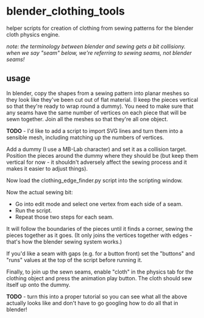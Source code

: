 # blender_clothing_tools
helper scripts for creation of clothing from sewing patterns for the blender cloth physics engine.

*note: the terminology between blender and sewing gets a bit collisiony.  when we say "seam" below, we're referring to sewing seams, not blender seams!*


## usage
In blender, copy the shapes from a sewing pattern into planar meshes so they look like they've been cut out of flat material.  (I keep the pieces vertical so that they're ready to wrap round a dummy).
You need to make sure that any seams have the same number of vertices on each piece that will be sewn together.
Join all the meshes so that they're all one object.

**TODO** - I'd like to add a script to import SVG lines and turn them into a sensible mesh, including matching up the numbers of vertices.

Add a dummy (I use a MB-Lab character) and set it as a collision target.
Position the pieces around the dummy where they should be (but keep them vertical for now - it shouldn't adversely affect the sewing process and it makes it easier to adjust things).

Now load the clothing_edge_finder.py script into the scripting window.

Now the actual sewing bit:

- Go into edit mode and select one vertex from each side of a seam.
- Run the script.
- Repeat those two steps for each seam.

It will follow the boundaries of the pieces until it finds a corner, sewing the pieces together as it goes.  (It only joins the vertices together with edges - that's how the blender sewing system works.)

If you'd like a seam with gaps (e.g. for a button front) set the "buttons" and "runs" values at the top of the script before running it.

Finally, to join up the sewn seams, enable "cloth" in the physics tab for the clothing object and press the animation play button.  The cloth should sew itself up onto the dummy.

**TODO** - turn this into a proper tutorial so you can see what all the above actually looks like and don't have to go googling how to do all that in blender!

